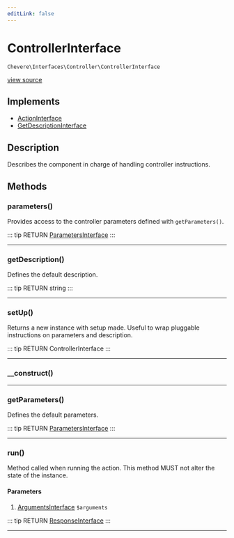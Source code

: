 ```yaml
---
editLink: false
---
```


# ControllerInterface

`Chevere\Interfaces\Controller\ControllerInterface`

[view source](https://github.com/chevere/chevere/blob/master/interfaces/Controller/ControllerInterface.php)

## Implements

- [ActionInterface](../Action/ActionInterface.md)
- [GetDescriptionInterface](../Description/GetDescriptionInterface.md)

## Description

Describes the component in charge of handling controller instructions.

## Methods

### parameters()

Provides access to the controller parameters defined with `getParameters()`.

::: tip RETURN
[ParametersInterface](../Parameter/ParametersInterface.md)
:::

---

### getDescription()

Defines the default description.

::: tip RETURN
string
:::

---

### setUp()

Returns a new instance with setup made. Useful to wrap pluggable instructions on parameters and description.

::: tip RETURN
ControllerInterface
:::

---

### __construct()

---

### getParameters()

Defines the default parameters.

::: tip RETURN
[ParametersInterface](../Parameter/ParametersInterface.md)
:::

---

### run()

Method called when running the action. This method MUST not alter the state of the instance.

#### Parameters

1. [ArgumentsInterface](../Parameter/ArgumentsInterface.md) `$arguments`

::: tip RETURN
[ResponseInterface](../Response/ResponseInterface.md)
:::

---

